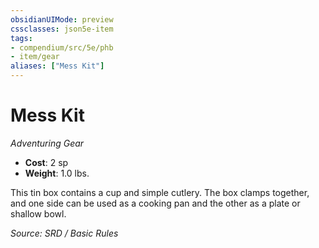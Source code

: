 ```yaml
---
obsidianUIMode: preview
cssclasses: json5e-item
tags:
- compendium/src/5e/phb
- item/gear
aliases: ["Mess Kit"]
---
```

# Mess Kit
*Adventuring Gear*  

- **Cost**: 2 sp
- **Weight**: 1.0 lbs.

This tin box contains a cup and simple cutlery. The box clamps together, and one side can be used as a cooking pan and the other as a plate or shallow bowl.

*Source: SRD / Basic Rules*